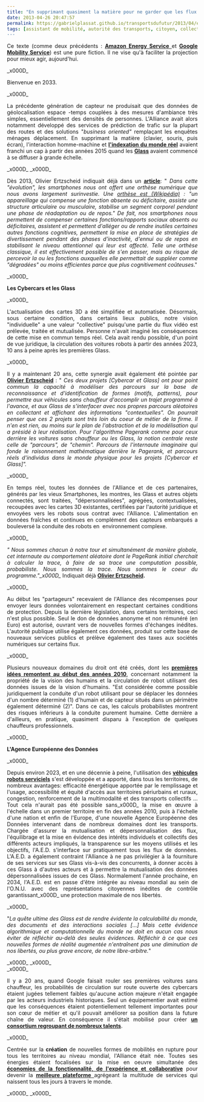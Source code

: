 ```yaml
---
title: "En supprimant quasiment la matière pour ne garder que les flux et les renverser, les Glass avaient tout changé et l'Alliance était née"
date: 2013-04-26 20:47:57
permalink: https://gabrielplassat.github.io/transportsdufutur/2013/04/en-supprimant-quasiment-la-matiere-pour-ne-garder-que-les-flux-et-les-renverser-les-glass-avaient-to-1.html
tags: [assistant de mobilité, autorité des transports, citoyen, collectivité, confiance, connectivité, cybercar, données réelles, économie de l'expérience, économie du quaternaire, économie fonctionnalité, Efficacité énergétique, Europe, gouvernance, holoptisme, innovation, intelligence collective, internet des objets, management de la mobilité, marketing individualisé, monnaie complémentaire, partage de données, Service de mobilité, surveillance]
---
```


<p style="text-align: justify;">Ce texte (comme deux précédents : <a href="https://gabrielplassat.github.io/transportsdufutur/2011/08/lavenir-de-lenergie-dans-les-transports-amazon-energy-service.html" target="_blank" rel="noopener"><strong>Amazon Energy Service</strong> </a>et <strong><a href="https://gabrielplassat.github.io/transportsdufutur/2011/07/google-mobility-service-et-si-nous-le-faisions-sans-attendre-.html" target="_blank" rel="noopener">Google Mobility Service</a></strong>) est une pure fiction. Il ne vise qu'à faciliter la projection pour mieux agir, aujourd'hui.</p>_x000D_
<p style="text-align: justify;">Bienvenue en 2033.</p>_x000D_
<p style="text-align: justify;">La précédente génération de capteur ne produisait que des données de géolocalisation espace -temps couplées à des mesures d'ambiance très simples, essentiellement des densités de personnes. L'Alliance avait alors notamment développé des services de prédiction de trafic sur la plupart des routes et des solutions "<em>business oriented"</em> remplaçant les enquêtes ménages déplacement. En supprimant la matière (clavier, souris, puis écran), l'interaction homme-machine et <strong><a href="https://gabrielplassat.github.io/transportsdufutur/2012/09/lindustrie-automobile-a-choisi-de-concevoir-developper-et-commercialiser-des-produits-qui-sadaptent-a-tous-les-territoires.html#tp">l'indexation du monde réel</a></strong> avaient franchi un cap à partir des années 2015 quand les <strong><a href="http://www.engadget.com/2013/03/11/google-glass-apps-gmail-new-york-times-path/">Glass</a> </strong>avaient commencé à se diffuser à grande échelle.</p>_x000D_
<!--more-->_x000D_
<p style="text-align: justify;">Dès 2013, Olivier Ertzscheid indiquait déjà dans un <strong><a href="http://affordance.typepad.com/mon_weblog/2013/04/lunette-rank-homme-interface.html#tp">article</a></strong>: " <em>Dans cette "évolution", les smartphones nous ont offert une orthèse numérique que nous avons largement surinvestie. Une <a href="http://fr.wikipedia.org/wiki/Orth%C3%A8se" target="_blank" rel="noopener">orthèse est (Wikipédia)</a> : "un appareillage qui compense une fonction absente ou déficitaire, assiste une structure articulaire ou musculaire, stabilise un segment corporel pendant une phase de réadaptation ou de repos." De fait, nos smartphones nous permettent de compenser certaines fonctions/rapports sociaux absents ou déficitaires, assistent et permettent d'alléger ou de rendre inutiles certaines autres fonctions cognitives, permettent la mise en place de stratégies de divertissement pendant des phases d'inactivité, d'ennui ou de repos en stabilisant le niveau attentionnel qui leur est affecté. Telle une orthèse classique, il est effectivement possible de s'en passer, mais au risque de percevoir la ou les fonctions auxquelles elle permettait de suppléer comme "dégradées" ou moins efficientes parce que plus cognitivement coûteuses</em>."</p>_x000D_
<p style="text-align: justify;"><strong>Les Cybercars et les Glass</strong></p>_x000D_
<p style="text-align: justify;">L'actualisation des cartes 3D a été simplifiée et automatisée. Désormais, sous certaine condition, dans certains lieux publics, notre vision "individuelle" a une valeur "collective" puisqu'une partie du flux vidéo est prélevée, traitée et mutualisée. Personne n'avait imaginé les conséquences de cette mise en commun temps réel. Cela avait rendu possible, d'un point de vue juridique, la circulation des voitures robots à partir des années 2023, 10 ans à peine après les premières Glass.</p>_x000D_
<p style="text-align: justify;">Il y a maintenant 20 ans, cette synergie avait également été pointée par <strong><a href="http://affordance.typepad.com/akademik/contact_coordonnes/#tp">Olivier Ertzscheid</a></strong> : " <em>Ces deux projets [Cybercar et Glass] ont pour point commun la capacité à modéliser des parcours sur la base de reconnaissance et d'identification de formes (motifs, patterns), pour permettre aux véhicules sans chauffeur d'accomplir un trajet programmé à l'avance, et aux Glass de s'interfacer avec nos propres parcours aléatoires en collectant et affichant des informations "contextuelles". On pourrait penser que ces 2 projets sont très loin du coeur de métier de la firme. Il n'en est rien, au moins sur le plan de l'abstraction et de la modélisation qui a présidé à leur réalisation. Pour l'algorithme Pagerank comme pour ceux derrière les voitures sans chauffeur ou les Glass, la notion centrale reste celle de "parcours", de "chemin". Parcours de l'internaute imaginaire qui fonde le raisonnement mathématique derrière le Pagerank, et parcours réels d'individus dans le monde physique pour les projets [Cybercar et Glass]".</em></p>_x000D_
<p style="text-align: justify;">En temps réel, toutes les données de l'Alliance et de ces partenaires, générés par les vieux Smartphones, les montres, les Glass et autres objets connectés, sont traitées, "dépersonnalisées", agrégées, contextualisées, recoupées avec les cartes 3D existantes, certifiées par l'autorité juridique et envoyées vers les robots sous contrat avec l'Alliance. L'alimentation en données fraîches et continues en complément des capteurs embarqués a bouleversé la conduite des robots en  environnement complexe.</p>_x000D_
<p style="text-align: justify;"><em>"</em><em> Nous sommes chacun à notre tour et simultanément de manière globale, cet internaute au comportement aléatoire dont le PageRank initial cherchait à calculer la trace, à faire de sa trace une computation possible, probabiliste. Nous sommes la trace. Nous sommes le coeur du programme."_x000D_
</em>Indiquait déjà <strong><a href="http://affordance.typepad.com/akademik/contact_coordonnes/#tp">Olivier Ertzscheid</a>.</strong></p>_x000D_
<p style="text-align: justify;">Au début les "partageurs" recevaient de l'Alliance des récompenses pour envoyer leurs données volontairement en respectant certaines conditions de protection. Depuis la dernière législation, dans certains territoires, ceci n'est plus possible. Seul le don de données anonyme et non rémunéré (en Euro) est autorisé, ouvrant vers de nouvelles formes d'échanges inédites. L'autorité publique utilise également ces données, produit sur cette base de nouveaux services publics et prélève également des taxes aux sociétés numériques sur certains flux.</p>_x000D_
<p style="text-align: justify;">Plusieurs nouveaux domaines du droit ont été créés, dont les <strong><a href="http://scinfolex.wordpress.com/2013/04/12/les-google-glasses-peuvent-elles-changer-le-statut-jurudique-de-la-vision/">premières idées remontent au début des années 2010</a></strong>, concernant notamment la propriété de la vision des humains et la circulation de robot utilisant des données issues de la vision d'humains. "Est considérée comme possible juridiquement la conduite d'un robot utilisant pour se déplacer les données d'un nombre déterminé (1) d'humain et de capteur situés dans un périmètre également déterminé (2)". Dans ce cas, les calculs probabilistes montrent des risques inférieurs à la conduite purement humaine. Cette dernière a d'ailleurs, en pratique, quasiment disparu à l'exception de quelques chauffeurs professionnels.</p>_x000D_
<p style="text-align: justify;"><strong>L'Agence Européenne des Données</strong></p>_x000D_
<p style="text-align: justify;">Depuis environ 2023, et en une décennie à peine, l'utilisation des <strong><a href="https://gabrielplassat.github.io/transportsdufutur/2012/04/nos-systemes-de-transport-et-la-revolution-numerique-pourquoi-cela-va-tout-changer.html">véhicules robots serviciels</a></strong> s'est développée et a apporté, dans tous les territoires, de nombreux avantages: efficacité énergétique apportée par le remplissage et l'usage, accessibilité et équité d'accès aux territoires périurbains et ruraux, congestion, renforcement de la multimodalité et des transports collectifs … Tout cela n'aurait pas été possible sans_x000D_
la mise en œuvre à l'échelle dans un premier territoire en fin des années 2010, puis à l'échelle d'une nation et enfin de l'Europe, d'une nouvelle Agence Européenne des Données intervenant dans de nombreux domaines dont les transports. Chargée d'assurer la mutualisation et dépersonnalisation des flux, l'équilibrage et la mise en évidence des intérêts individuels et collectifs des différents acteurs impliqués, la transparence sur les moyens utilisés et les objectifs, l'A.E.D. s'interface sur pratiquement tous les flux de données. L'A.E.D. a également contraint l'Alliance à ne pas privilégier à la fourniture de ses services sur ses Glass vis-à-vis des concurrents, à donner accès à ces Glass à d'autres acteurs et à permettre la mutualisation des données dépersonnalisées issues de ces Glass. Normalement l'année prochaine, en 2034, l'A.E.D. est en passe d'être intégrée au niveau mondial au sein de l'O.N.U. avec des représentations citoyennes inédites de contrôle garantissant_x000D_
une protection maximale de nos libertés.</p>_x000D_
<p style="text-align: justify;">"<em>La quête ultime des Glass est de rendre évidente la calculabilité du monde, des documents et des interactions sociales [...] Mais cette évidence algorithmique et computationnelle du monde ne doit en aucun cas nous éviter de réfléchir au-delà des seules évidences. Réfléchir à ce que ces nouvelles formes de réalité augmentée n'entraînent pas une diminution de nos libertés, ou plus grave encore, de notre libre-arbitre.</em>"</p>_x000D_
_x000D_
<div>_x000D_
<p style="text-align: justify;">Il y a 20 ans, quand Google faisait rouler ses premières voitures sans chauffeur, les probabilités de circulation sur route ouverte des cybercars étaient jugées tellement faibles qu'aucune action majeure n'était engagée par les acteurs industriels historiques. Seul un équipementier avait estimé que les conséquences étaient potentiellement tellement importantes pour son cœur de métier et qu'il pouvait améliorer sa position dans la future chaîne de valeur. En conséquence il s'était mobilisé pour créer <strong><a href="https://gabrielplassat.github.io/transportsdufutur/2013/02/quel-equipage-explore-aujourdhui-votre-avenir-vos-prochains-modeles-daffaires.html" target="_blank" rel="noopener">un consortium regroupant de nombreux talents</a></strong>.</p>_x000D_
<p style="text-align: justify;">Centrée sur la <strong>création</strong> de nouvelles formes de mobilités en rupture pour tous les territoires au niveau mondial, l'Alliance était née. Toutes ses énergies étaient focalisées sur la mise en oeuvre simultanée des <strong><a href="https://gabrielplassat.github.io/transportsdufutur/2013/03/la-mutation-du-secteur-des-transports-a-la-croisee-de-3-economies.html" target="_blank" rel="noopener">économies de la fonctionnalité, de l'expérience et collaborative</a></strong> pour devenir la <a href="https://gabrielplassat.github.io/transportsdufutur/2013/02/vw-xl1-prefigure-sans-doute-lautomobile-du-futur-ce-vehicule-objet-etait-previsible-depuis-des-dizaines-dannees.html" target="_blank" rel="noopener"><strong>meilleure plateforme</strong> </a>agrégeant la multitude de services qui naissent tous les jours à travers le monde.</p>_x000D_
_x000D_
</div>
